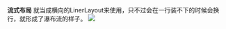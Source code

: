 **流式布局**
就当成横向的LinerLayout来使用，只不过会在一行装不下的时候会换行，就形成了瀑布流的样子。
![](https://raw.githubusercontent.com/yzytmac/FlowLayout/master/device-2017-05-17-111154.png)